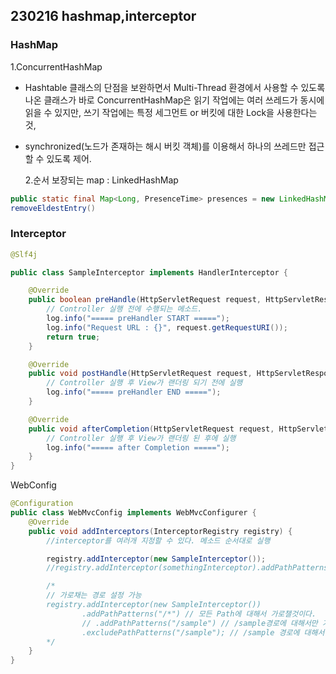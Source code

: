 ## 230216 hashmap,interceptor

### HashMap

1.ConcurrentHashMap

- Hashtable 클래스의 단점을 보완하면서 Multi-Thread 환경에서 사용할 수 있도록 나온 클래스가 바로 ConcurrentHashMap은 읽기 작업에는 여러 쓰레드가 동시에 읽을 수 있지만, 쓰기 작업에는 특정 세그먼트 or 버킷에 대한 Lock을 사용한다는 것,
- synchronized(노드가 존재하는 해시 버킷 객체)를 이용해서 하나의 쓰레드만 접근할 수 있도록 제어.

  2.순서 보장되는 map : LinkedHashMap

```java
public static final Map<Long, PresenceTime> presences = new LinkedHashMap<>();
removeEldestEntry()
```

### Interceptor

```java
@Slf4j

public class SampleInterceptor implements HandlerInterceptor {

    @Override
    public boolean preHandle(HttpServletRequest request, HttpServletResponse response, Object handler) throws Exception {
        // Controller 실행 전에 수행되는 메소드.
        log.info("===== preHandler START =====");
        log.info("Request URL : {}", request.getRequestURI());
        return true;
    }

    @Override
    public void postHandle(HttpServletRequest request, HttpServletResponse response, Object handler, ModelAndView modelAndView) throws Exception {
        // Controller 실행 후 View가 랜더링 되기 전에 실행
        log.info("===== preHandler END =====");
    }

    @Override
    public void afterCompletion(HttpServletRequest request, HttpServletResponse response, Object handler, Exception ex) throws Exception {
        // Controller 실행 후 View가 랜더링 된 후에 실행
        log.info("===== after Completion =====");
    }
}
```

WebConfig

```java
@Configuration
public class WebMvcConfig implements WebMvcConfigurer {
    @Override
    public void addInterceptors(InterceptorRegistry registry) {
        //interceptor를 여러개 지정할 수 있다. 메소드 순서대로 실행

        registry.addInterceptor(new SampleInterceptor());
        //registry.addInterceptor(somethingInterceptor).addPathPatterns("/api/something/*");

        /*
        // 가로채는 경로 설정 가능
        registry.addInterceptor(new SampleInterceptor())
                .addPathPatterns("/*") // 모든 Path에 대해서 가로챌것이다.
                // .addPathPatterns("/sample") // /sample경로에 대해서만 가로챌것이다.
                .excludePathPatterns("/sample"); // /sample 경로에 대해서는 Interceptor 가로채지 않을것이다.
        */
    }
}
```
